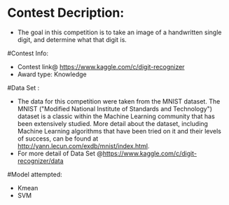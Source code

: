 # Contest Decription:
*  The goal in this competition is to take an image of a handwritten single digit, and determine what that digit is.  
	
#Contest Info:
*  Contest link@ https://www.kaggle.com/c/digit-recognizer
*  Award type: Knowledge
	
#Data Set :
*  The data for this competition were taken from the MNIST dataset. The MNIST ("Modified National Institute of Standards and Technology") dataset is a classic within the Machine Learning community that has been extensively studied.  More detail about the dataset, including Machine Learning algorithms that have been tried on it and their levels of success, can be found at http://yann.lecun.com/exdb/mnist/index.html.
*  For more detail of Data Set @https://www.kaggle.com/c/digit-recognizer/data
	
#Model attempted:
*  Kmean 
*  SVM
